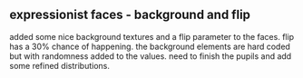 ## expressionist faces - background and flip
added some nice background textures and a flip parameter to the faces.
flip has a 30% chance of happening. the background elements are hard coded but with randomness added to the values.
need to finish the pupils and add some refined distributions.